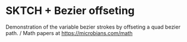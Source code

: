 # SKTCH + Bezier offseting
Demonstration of the variable bezier strokes by offseting a quad bezier path. / Math papers at https://microbians.com/math
